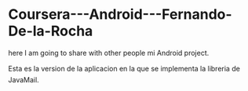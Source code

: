 # Coursera---Android---Fernando-De-la-Rocha
here I am going to share with other people mi Android project.

Esta es la version de la aplicacion en la que se implementa la libreria de JavaMail.

